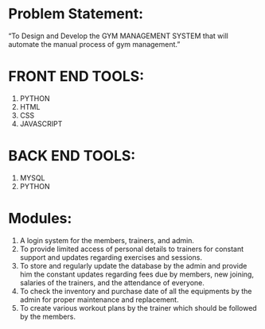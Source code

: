 # Problem Statement:
 “To Design and Develop the GYM MANAGEMENT SYSTEM that will automate the manual process of gym management.” 

# FRONT END TOOLS:
1. PYTHON
2. HTML
3. CSS
4. JAVASCRIPT

# BACK END TOOLS:
1. MYSQL
2. PYTHON

# Modules:
1. A login system for the members, trainers, and admin. 
2. To provide limited access of personal details to trainers for constant support and
updates regarding exercises and sessions. 
3. To store and regularly update the database by the admin and provide him the constant
updates regarding fees due by members, new joining, salaries of the trainers, and the
attendance of everyone. 
4. To check the inventory and purchase date of all the equipments by the admin for
proper maintenance and replacement. 
5. To create various workout plans by the trainer which should be followed by the members.
